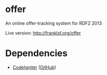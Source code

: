 offer
=====

An online offer-tracking system for RDFZ 2013

Live version: http://franklsf.org/offer

Dependencies
=====
* [CodeIgniter](http://ellislab.com/codeigniter) ([GitHub](https://github.com/EllisLab/CodeIgniter/))
